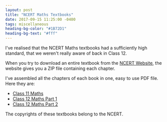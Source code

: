 ```yaml
---
layout: post
title: "NCERT Maths Textbooks"
date: 2017-09-15 11:25:00 -0400
tags: miscellaneous
heading-bg-color: "#1B72D1"
heading-bg-text: "#fff"
---
```


I've realised that the NCERT Maths textbooks had a sufficiently high standard, that we weren't really aware of back in Class 12.

When you try to download an entire textbook from the [NCERT Website](http://ncert.nic.in/textbook/textbook.htm), the website gives you a ZIP file containing each chapter. 

I've assembled all the chapters of each book in one, easy to use PDF file. Here they are:
* [Class 11 Maths](assets/documents/11Maths.pdf)
* [Class 12 Maths Part 1](assets/documents/12Maths1.pdf)
* [Class 12 Maths Part 2](assets/documents/12Maths2.pdf)

The copyrights of these textbooks belong to the NCERT.
